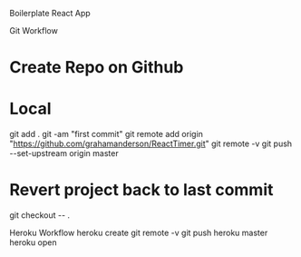 Boilerplate React App

Git Workflow
# Create Repo on Github
# Local
git add .
git -am "first commit"
git remote add origin "https://github.com/grahamanderson/ReactTimer.git"
git remote -v
git push --set-upstream origin master

# Revert project back to last commit
git checkout -- .

Heroku Workflow
heroku create
git remote -v
git push heroku master
heroku open

